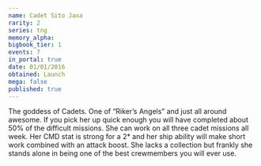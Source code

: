 ```yaml
---
name: Cadet Sito Jaxa
rarity: 2
series: tng
memory_alpha:
bigbook_tier: 1
events: 7
in_portal: true
date: 01/01/2016
obtained: Launch
mega: false
published: true
---
```


The goddess of Cadets. One of “Riker’s Angels” and just all around awesome. If you pick her up quick enough you will have completed about 50% of the difficult missions. She can work on all three cadet missions all week. Her CMD stat is strong for a 2* and her ship ability will make short work combined with an attack boost. She lacks a collection but frankly she stands alone in being one of the best crewmembers you will ever use.
